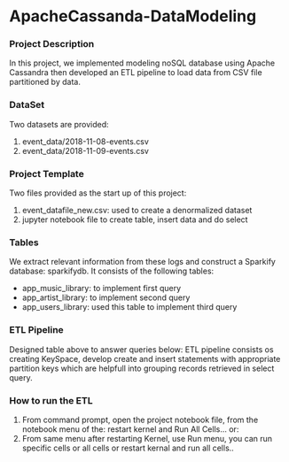 # ApacheCassanda-DataModeling
### Project Description

In this project, we implemented modeling noSQL database using Apache Cassandra then developed an ETL pipeline to load data from CSV file partitioned by data.

### DataSet

Two datasets are provided:
1. event_data/2018-11-08-events.csv
2. event_data/2018-11-09-events.csv

### Project Template

Two files provided as the start up of this project:
1. event_datafile_new.csv: used to create a denormalized dataset
2. jupyter notebook file to create table, insert data and do select

### Tables
We extract relevant information from these logs and construct a Sparkify database: sparkifydb. It consists of the following tables:

- app_music_library: to implement first query
- app_artist_library: to implement second query
- app_users_library: used this table to implement third query

### ETL Pipeline
Designed table above to answer queries below: ETL pipeline consists os creating KeySpace, develop create and insert statements with appropriate 
partition keys which are helpfull into grouping records retrieved in select query.

### How to run the ETL
1. From command prompt, open the project notebook file, from the notebook menu of the: restart kernel and Run All Cells... or:
2. From same menu after restarting Kernel, use Run menu, you can run specific cells or all cells or restart kernal and run all cells.. 
